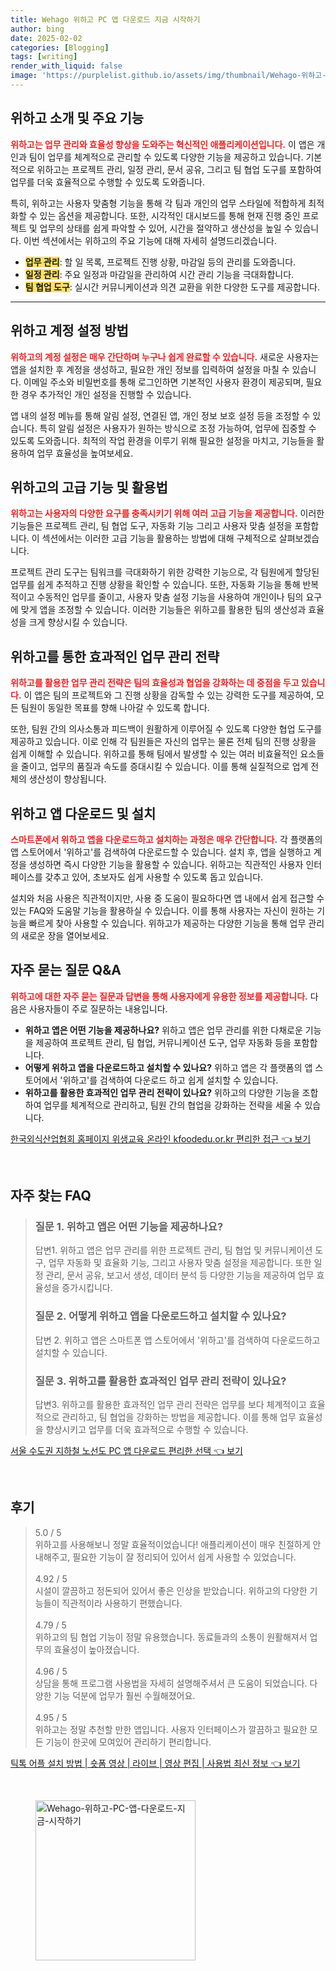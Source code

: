 ```yaml
---
title: Wehago 위하고 PC 앱 다운로드 지금 시작하기
author: bing
date: 2025-02-02
categories: [Blogging]
tags: [writing]
render_with_liquid: false
image: 'https://purplelist.github.io/assets/img/thumbnail/Wehago-위하고-PC-앱-다운로드-지금-시작하기.webp'
---
```



<h2 id='위하고_소개_및_기능'>위하고 소개 및 주요 기능</h2>

<p><b><span style="color: #ee2323;">위하고는 업무 관리와 효율성 향상을 도와주는 혁신적인 애플리케이션입니다.</span></b> 이 앱은 개인과 팀이 업무를 체계적으로 관리할 수 있도록 다양한 기능을 제공하고 있습니다. 기본적으로 위하고는 프로젝트 관리, 일정 관리, 문서 공유, 그리고 팀 협업 도구를 포함하여 업무를 더욱 효율적으로 수행할 수 있도록 도와줍니다.</p>

<p>특히, 위하고는 사용자 맞춤형 기능을 통해 각 팀과 개인의 업무 스타일에 적합하게 최적화할 수 있는 옵션을 제공합니다. 또한, 시각적인 대시보드를 통해 현재 진행 중인 프로젝트 및 업무의 상태를 쉽게 파악할 수 있어, 시간을 절약하고 생산성을 높일 수 있습니다. 이번 섹션에서는 위하고의 주요 기능에 대해 자세히 설명드리겠습니다.</p>

<ul>
    <li><b><span style="background-color: #ffe066;">업무 관리</span></b>: 할 일 목록, 프로젝트 진행 상황, 마감일 등의 관리를 도와줍니다.</li>
    <li><b><span style="background-color: #ffe066;">일정 관리</span></b>: 주요 일정과 마감일을 관리하여 시간 관리 기능을 극대화합니다.</li>
    <li><b><span style="background-color: #ffe066;">팀 협업 도구</span></b>: 실시간 커뮤니케이션과 의견 교환을 위한 다양한 도구를 제공합니다.</li>
</ul>

<hr />

<h2 id='위하고_계정_설정'>위하고 계정 설정 방법</h2>

<p><b><span style="color: #ee2323;">위하고의 계정 설정은 매우 간단하며 누구나 쉽게 완료할 수 있습니다.</span></b> 새로운 사용자는 앱을 설치한 후 계정을 생성하고, 필요한 개인 정보를 입력하여 설정을 마칠 수 있습니다. 이메일 주소와 비밀번호를 통해 로그인하면 기본적인 사용자 환경이 제공되며, 필요한 경우 추가적인 개인 설정을 진행할 수 있습니다.</p>

<p>앱 내의 설정 메뉴를 통해 알림 설정, 연결된 앱, 개인 정보 보호 설정 등을 조정할 수 있습니다. 특히 알림 설정은 사용자가 원하는 방식으로 조정 가능하여, 업무에 집중할 수 있도록 도와줍니다. 최적의 작업 환경을 이루기 위해 필요한 설정을 마치고, 기능들을 활용하여 업무 효율성을 높여보세요.</p>

<h2 id='위하고의_고급_기능'>위하고의 고급 기능 및 활용법</h2>

<p><b><span style="color: #ee2323;">위하고는 사용자의 다양한 요구를 충족시키기 위해 여러 고급 기능을 제공합니다.</span></b> 이러한 기능들은 프로젝트 관리, 팀 협업 도구, 자동화 기능 그리고 사용자 맞춤 설정을 포함합니다. 이 섹션에서는 이러한 고급 기능을 활용하는 방법에 대해 구체적으로 살펴보겠습니다.</p>

<p>프로젝트 관리 도구는 팀워크를 극대화하기 위한 강력한 기능으로, 각 팀원에게 할당된 업무를 쉽게 추적하고 진행 상황을 확인할 수 있습니다. 또한, 자동화 기능을 통해 반복적이고 수동적인 업무를 줄이고, 사용자 맞춤 설정 기능을 사용하여 개인이나 팀의 요구에 맞게 앱을 조정할 수 있습니다. 이러한 기능들은 위하고를 활용한 팀의 생산성과 효율성을 크게 향상시킬 수 있습니다.</p>

<h2 id='효율적인_업무_관리'>위하고를 통한 효과적인 업무 관리 전략</h2>

<p><b><span style="color: #ee2323;">위하고를 활용한 업무 관리 전략은 팀의 효율성과 협업을 강화하는 데 중점을 두고 있습니다.</span></b> 이 앱은 팀의 프로젝트와 그 진행 상황을 감독할 수 있는 강력한 도구를 제공하여, 모든 팀원이 동일한 목표를 향해 나아갈 수 있도록 합니다.</p>

<p>또한, 팀원 간의 의사소통과 피드백이 원활하게 이루어질 수 있도록 다양한 협업 도구를 제공하고 있습니다. 이로 인해 각 팀원들은 자신의 업무는 물론 전체 팀의 진행 상황을 쉽게 이해할 수 있습니다. 위하고를 통해 팀에서 발생할 수 있는 여러 비효율적인 요소들을 줄이고, 업무의 품질과 속도를 증대시킬 수 있습니다. 이를 통해 실질적으로 업계 전체의 생산성이 향상됩니다.</p>

<h2 id='위하고_앱_다운로드'>위하고 앱 다운로드 및 설치</h2>

<p><b><span style="color: #ee2323;">스마트폰에서 위하고 앱을 다운로드하고 설치하는 과정은 매우 간단합니다.</span></b> 각 플랫폼의 앱 스토어에서 '위하고'를 검색하여 다운로드할 수 있습니다. 설치 후, 앱을 실행하고 계정을 생성하면 즉시 다양한 기능을 활용할 수 있습니다. 위하고는 직관적인 사용자 인터페이스를 갖추고 있어, 초보자도 쉽게 사용할 수 있도록 돕고 있습니다.</p>

<p>설치와 처음 사용은 직관적이지만, 사용 중 도움이 필요하다면 앱 내에서 쉽게 접근할 수 있는 FAQ와 도움말 기능을 활용하실 수 있습니다. 이를 통해 사용자는 자신이 원하는 기능을 빠르게 찾아 사용할 수 있습니다. 위하고가 제공하는 다양한 기능을 통해 업무 관리의 새로운 장을 열어보세요.</p>

<h2 id='자주_묻는_질문_및_답변'>자주 묻는 질문 Q&A</h2>

<p><b><span style="color: #ee2323;">위하고에 대한 자주 묻는 질문과 답변을 통해 사용자에게 유용한 정보를 제공합니다.</span></b> 다음은 사용자들이 주로 질문하는 내용입니다.</p>

<ul>
    <li><b>위하고 앱은 어떤 기능을 제공하나요?</b> 위하고 앱은 업무 관리를 위한 다채로운 기능을 제공하여 프로젝트 관리, 팀 협업, 커뮤니케이션 도구, 업무 자동화 등을 포함합니다.</li>
    <li><b>어떻게 위하고 앱을 다운로드하고 설치할 수 있나요?</b> 위하고 앱은 각 플랫폼의 앱 스토어에서 '위하고'를 검색하여 다운로드 하고 쉽게 설치할 수 있습니다.</li>
    <li><b>위하고를 활용한 효과적인 업무 관리 전략이 있나요?</b> 위하고의 다양한 기능을 조합하여 업무를 체계적으로 관리하고, 팀원 간의 협업을 강화하는 전략을 세울 수 있습니다.</li>
</ul>


<p><a class="click-button" title="한국외식산업협회 홈페이지 위생교육 온라인 kfoodedu.or.kr 편리한 접근" href="https://purplelist.github.io/posts/%ED%95%9C%EA%B5%AD%EC%99%B8%EC%8B%9D%EC%82%B0%EC%97%85%ED%98%91%ED%9A%8C-%ED%99%88%ED%8E%98%EC%9D%B4%EC%A7%80-%EC%9C%84%EC%83%9D%EA%B5%90%EC%9C%A1-%EC%98%A8%EB%9D%BC%EC%9D%B8-kfoodedu.or.kr-%ED%8E%B8%EB%A6%AC%ED%95%9C-%EC%A0%91%EA%B7%BC/" rel="dofollow">한국외식산업협회 홈페이지 위생교육 온라인 kfoodedu.or.kr 편리한 접근 👈 보기</a></p><br>
<h2 id='자주_찾는_FAQ'>자주 찾는 FAQ</h2>
<div itemscope="" itemtype="https://schema.org/FAQPage"> 
<blockquote> 
<div itemscope="" itemprop="mainEntity" itemtype="https://schema.org/Question"> 
<h3 itemprop="name">질문 1. 위하고 앱은 어떤 기능을 제공하나요?</h3> 
<div itemscope="" itemprop="acceptedAnswer" itemtype="https://schema.org/Answer"> 
<span itemprop="text"> 
<p>답변1. 위하고 앱은 업무 관리를 위한 프로젝트 관리, 팀 협업 및 커뮤니케이션 도구, 업무 자동화 및 효율화 기능, 그리고 사용자 맞춤 설정을 제공합니다. 또한 일정 관리, 문서 공유, 보고서 생성, 데이터 분석 등 다양한 기능을 제공하여 업무 효율성을 증가시킵니다.</p> 
</span> 
</div> 
</div> 

<div itemscope="" itemprop="mainEntity" itemtype="https://schema.org/Question"> 
<h3 itemprop="name">질문 2. 어떻게 위하고 앱을 다운로드하고 설치할 수 있나요?</h3> 
<div itemscope="" itemprop="acceptedAnswer" itemtype="https://schema.org/Answer"> 
<span itemprop="text"> 
<p>답변 2. 위하고 앱은 스마트폰 앱 스토어에서 '위하고'를 검색하여 다운로드하고 설치할 수 있습니다.</p> 
</span> 
</div> 
</div> 

<div itemscope="" itemprop="mainEntity" itemtype="https://schema.org/Question"> 
<h3 itemprop="name">질문 3. 위하고를 활용한 효과적인 업무 관리 전략이 있나요?</h3> 
<div itemscope="" itemprop="acceptedAnswer" itemtype="https://schema.org/Answer"> 
<span itemprop="text"> 
<p>답변3. 위하고를 활용한 효과적인 업무 관리 전략은 업무를 보다 체계적이고 효율적으로 관리하고, 팀 협업을 강화하는 방법을 제공합니다. 이를 통해 업무 효율성을 향상시키고 업무를 더욱 효과적으로 수행할 수 있습니다.</p> 
</span> 
</div> 
</div> 

</blockquote> 
</div>
<p><a class="click-button" title="서울 수도권 지하철 노선도 PC 앱 다운로드 편리한 선택" href="https://purplelist.github.io/posts/%EC%84%9C%EC%9A%B8-%EC%88%98%EB%8F%84%EA%B6%8C-%EC%A7%80%ED%95%98%EC%B2%A0-%EB%85%B8%EC%84%A0%EB%8F%84-PC-%EC%95%B1-%EB%8B%A4%EC%9A%B4%EB%A1%9C%EB%93%9C-%ED%8E%B8%EB%A6%AC%ED%95%9C-%EC%84%A0%ED%83%9D/" rel="dofollow">서울 수도권 지하철 노선도 PC 앱 다운로드 편리한 선택 👈 보기</a></p><br>
<h2 id='후기'>후기</h2>
<div itemscope itemtype="https://schema.org/Product">
  <blockquote>
  <div itemprop="review" itemscope itemtype="https://schema.org/Review">
      <div itemprop="reviewRating" itemscope itemtype="https://schema.org/Rating"> <span itemprop="ratingValue">5.0</span> / <span itemprop="bestRating">5</span> </div>
      <span itemprop="reviewBody">위하고를 사용해보니 정말 효율적이었습니다! 애플리케이션이 매우 친절하게 안내해주고, 필요한 기능이 잘 정리되어 있어서 쉽게 사용할 수 있었습니다. </span>
  </div>
  <br>
  <div itemprop="review" itemscope itemtype="https://schema.org/Review">
      <div itemprop="reviewRating" itemscope itemtype="https://schema.org/Rating"> <span itemprop="ratingValue">4.92</span> / <span itemprop="bestRating">5</span> </div>
      <span itemprop="reviewBody">시설이 깔끔하고 정돈되어 있어서 좋은 인상을 받았습니다. 위하고의 다양한 기능들이 직관적이라 사용하기 편했습니다.</span>
  </div>
  <br>
  <div itemprop="review" itemscope itemtype="https://schema.org/Review">
      <div itemprop="reviewRating" itemscope itemtype="https://schema.org/Rating"> <span itemprop="ratingValue">4.79</span> / <span itemprop="bestRating">5</span> </div>
      <span itemprop="reviewBody">위하고의 팀 협업 기능이 정말 유용했습니다. 동료들과의 소통이 원활해져서 업무의 효율성이 높아졌습니다.</span>
  </div>
  <br>
  <div itemprop="review" itemscope itemtype="https://schema.org/Review">
      <div itemprop="reviewRating" itemscope itemtype="https://schema.org/Rating"> <span itemprop="ratingValue">4.96</span> / <span itemprop="bestRating">5</span> </div>
      <span itemprop="reviewBody">상담을 통해 프로그램 사용법을 자세히 설명해주셔서 큰 도움이 되었습니다. 다양한 기능 덕분에 업무가 훨씬 수월해졌어요.</span>
  </div>
  <br>
  <div itemprop="review" itemscope itemtype="https://schema.org/Review">
      <div itemprop="reviewRating" itemscope itemtype="https://schema.org/Rating"> <span itemprop="ratingValue">4.95</span> / <span itemprop="bestRating">5</span> </div>
      <span itemprop="reviewBody">위하고는 정말 추천할 만한 앱입니다. 사용자 인터페이스가 깔끔하고 필요한 모든 기능이 한곳에 모여있어 관리하기 편리합니다.</span>
  </div>
  </blockquote>
</div>
<p><a class="click-button" title="틱톡 어플 설치 방법 | 숏폼 영상 | 라이브 | 영상 편집 | 사용법 최신 정보" href="https://purplelist.github.io/posts/%ED%8B%B1%ED%86%A1-%EC%96%B4%ED%94%8C-%EC%84%A4%EC%B9%98-%EB%B0%A9%EB%B2%95-%EC%88%8F%ED%8F%BC-%EC%98%81%EC%83%81-%EB%9D%BC%EC%9D%B4%EB%B8%8C-%EC%98%81%EC%83%81-%ED%8E%B8%EC%A7%91-%EC%82%AC%EC%9A%A9%EB%B2%95-%EC%B5%9C%EC%8B%A0-%EC%A0%95%EB%B3%B4/" rel="dofollow">틱톡 어플 설치 방법 | 숏폼 영상 | 라이브 | 영상 편집 | 사용법 최신 정보 👈 보기</a></p><br>
<figure class="image"><img src="https://purplelist.github.io/assets/img/thumbnail/Wehago-위하고-PC-앱-다운로드-지금-시작하기.webp" alt="Wehago-위하고-PC-앱-다운로드-지금-시작하기" width="256" height="256"></figure>